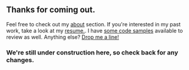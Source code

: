 ## Thanks for coming out.
Feel free to check out my [about](/about) section. If you're interested in my past work, take a look at my [resume.](/resume). I have [some code samples](/code) available to review as well. Anything else? [Drop me a line!](/contact)

### We're still under construction here, so check back for any changes.
